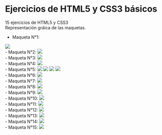 # Ejercicios de HTML5 y CSS3 básicos
15 ejercicios de HTML5 y CSS3
<br />
Representación gráica de las maquetas.
<br />
- Maqueta N°1:
<img src="https://user-images.githubusercontent.com/102183213/166451708-4f0b5d1e-b36a-4ac8-8f05-1d816cd6e217.png">
<br />
- Maqueta N°2:
<img src="https://user-images.githubusercontent.com/102183213/166451775-67fcfc46-6d63-4a84-88a3-b9d800c68cb8.png">
<br />
- Maqueta N°3:
<img src="https://user-images.githubusercontent.com/102183213/166451850-95da7ff8-a5b6-498b-88a6-6dee497a3de0.png">
<br />
- Maqueta N°4:
<img src="https://user-images.githubusercontent.com/102183213/166451890-5ee6f83c-d8de-493a-b9cd-b9eb770dc8ad.png">
<br />
- Maqueta N°5:
<img src="https://user-images.githubusercontent.com/102183213/166451944-52377f66-e138-42a9-8a37-2c2a62a0ad4b.png">
<img src="https://user-images.githubusercontent.com/102183213/166452042-630b5604-58c1-4de9-9aa0-d229b9b79721.png">
<img src="https://user-images.githubusercontent.com/102183213/166452090-1c7701ca-bb9e-4ab3-9941-ec9c7609fe5e.png">
<img src="https://user-images.githubusercontent.com/102183213/166452160-09eb8a1b-c9c5-4140-ae5c-c53a1a942833.png">
<br />
- Maqueta N°6:
<img src="https://user-images.githubusercontent.com/102183213/166452228-446ae468-bab5-4453-a08d-124e8bfc6763.png">
<br />
- Maqueta N°7:
<img src="https://user-images.githubusercontent.com/102183213/166452272-90144b23-fab1-4abf-aa63-80ed5a618dd2.png">
<br />
- Maqueta N°8:
<img src="https://user-images.githubusercontent.com/102183213/166452328-b7c4b770-0d38-443f-bd92-f440e1535fbe.png">
<br />
- Maqueta N°9:
<img src="https://user-images.githubusercontent.com/102183213/166452393-445aa4ef-9865-4ed3-94b2-017802baef18.png">
<br />
- Maqueta N°10:
<img src="https://user-images.githubusercontent.com/102183213/166452438-fa44fee7-3730-49d8-bbc3-ce0329c53d19.png">
<br />
- Maqueta N°11:
<img src="https://user-images.githubusercontent.com/102183213/166452489-ef8f30f9-9ee3-4efd-a516-3845738d2d3c.png">
<br />
- Maqueta N°12:
<img src="https://user-images.githubusercontent.com/102183213/166452544-aeed316f-5b89-4d08-aaad-2fd61c25e56b.png">
<br />
- Maqueta N°13:
<img src="https://user-images.githubusercontent.com/102183213/166452589-302dfa6a-d6af-4616-8a88-d7ad201cce8f.png">
<br />
- Maqueta N°14:
<img src="https://user-images.githubusercontent.com/102183213/166452614-869bb132-0e44-4695-8a9e-84c0df9f1797.png">
<br />
- Maqueta N°15:
<img src="https://user-images.githubusercontent.com/102183213/166452701-737ddb86-3143-4430-b319-587b735f1e7f.png">
<br />
